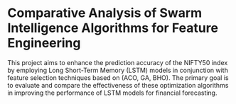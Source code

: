 # Comparative Analysis of Swarm Intelligence Algorithms for Feature Engineering
This project aims to enhance the prediction accuracy of the NIFTY50 index by employing Long Short-Term Memory (LSTM) models in conjunction with feature selection techniques based on (ACO, GA, BHO). The primary goal is to evaluate and compare the effectiveness of these optimization algorithms in improving the performance of LSTM models for financial forecasting.


